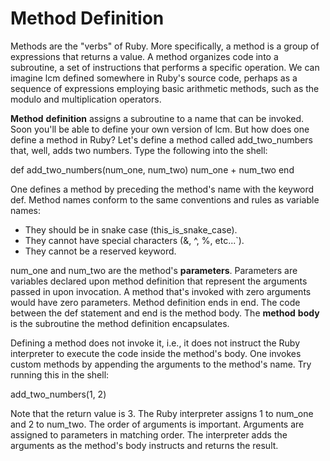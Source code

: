 # Method Definition
Methods are the "verbs" of Ruby. More specifically, a method is a group of expressions that returns a value. A method organizes code into a subroutine, a set of instructions that performs a specific operation. We can imagine lcm defined somewhere in Ruby's source code, perhaps as a sequence of expressions employing basic arithmetic methods, such as the modulo and multiplication operators.

**Method** **definition** assigns a subroutine to a name that can be invoked. Soon you'll be able to define your own version of lcm. But how does one define a method in Ruby? Let's define a method called add_two_numbers that, well, adds two numbers. Type the following into the shell:

def add_two_numbers(num_one, num_two)
  num_one + num_two
end


One defines a method by preceding the method's name with the keyword def. Method names conform to the same conventions and rules as variable names:

* They should be in snake case (this_is_snake_case).
* They cannot have special characters (&, ^, %, etc...`).
* They cannot be a reserved keyword.


num_one and num_two are the method's **parameters**. Parameters are variables declared upon method definition that represent the arguments passed in upon invocation. A method that's invoked with zero arguments would have zero parameters. Method definition ends in end. The code between the def statement and end is the method body. The **method** **body** is the subroutine the method definition encapsulates.

Defining a method does not invoke it, i.e., it does not instruct the Ruby interpreter to execute the code inside the method's body. One invokes custom methods by appending the arguments to the method's name. Try running this in the shell:

add_two_numbers(1, 2)

Note that the return value is 3. The Ruby interpreter assigns 1 to num_one and 2 to num_two. The order of arguments is important. Arguments are assigned to parameters in matching order. The interpreter adds the arguments as the method's body instructs and returns the result.